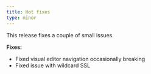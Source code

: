 ```yaml
---
title: Hot fixes
type: minor
---
```

This release fixes a couple of small issues.

**Fixes:**

* Fixed visual editor navigation occasionally breaking
* Fixed issue with wildcard SSL
